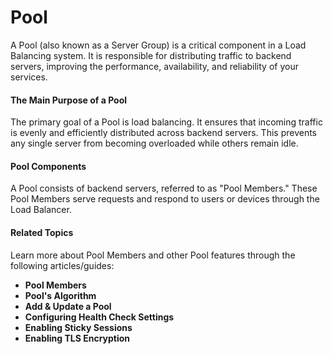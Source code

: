 # Pool

A Pool (also known as a Server Group) is a critical component in a Load Balancing system. It is responsible for distributing traffic to backend servers, improving the performance, availability, and reliability of your services.

#### The Main Purpose of a Pool

The primary goal of a Pool is load balancing. It ensures that incoming traffic is evenly and efficiently distributed across backend servers. This prevents any single server from becoming overloaded while others remain idle.

#### Pool Components

A Pool consists of backend servers, referred to as "Pool Members." These Pool Members serve requests and respond to users or devices through the Load Balancer.

#### Related Topics

Learn more about Pool Members and other Pool features through the following articles/guides:

* **Pool Members**
* **Pool's Algorithm**
* **Add & Update a Pool**
* **Configuring Health Check Settings**
* **Enabling Sticky Sessions**
* **Enabling TLS Encryption**
